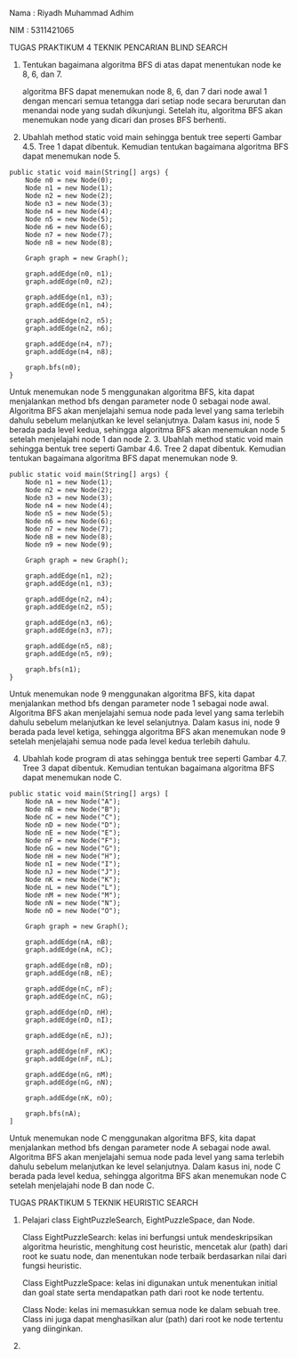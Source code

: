 Nama  : Riyadh Muhammad Adhim

NIM  : 5311421065

TUGAS PRAKTIKUM 4 TEKNIK PENCARIAN BLIND SEARCH

1. Tentukan bagaimana algoritma BFS di atas dapat menentukan node ke 8, 6, dan 7.
   
   algoritma BFS dapat menemukan node 8, 6, dan 7 dari node awal 1 dengan mencari semua tetangga dari setiap node secara berurutan dan menandai node yang sudah dikunjungi. Setelah itu, algoritma BFS akan menemukan node yang dicari dan proses BFS berhenti.
   
3. Ubahlah method static void main sehingga bentuk tree seperti Gambar 4.5. Tree 1 dapat dibentuk. Kemudian tentukan bagaimana algoritma BFS dapat menemukan node 5.
```
public static void main(String[] args) {
    Node n0 = new Node(0);
    Node n1 = new Node(1);
    Node n2 = new Node(2);
    Node n3 = new Node(3);
    Node n4 = new Node(4);
    Node n5 = new Node(5);
    Node n6 = new Node(6);
    Node n7 = new Node(7);
    Node n8 = new Node(8);

    Graph graph = new Graph();

    graph.addEdge(n0, n1);
    graph.addEdge(n0, n2);

    graph.addEdge(n1, n3);
    graph.addEdge(n1, n4);

    graph.addEdge(n2, n5);
    graph.addEdge(n2, n6);

    graph.addEdge(n4, n7);
    graph.addEdge(n4, n8);

    graph.bfs(n0);
}
```
Untuk menemukan node 5 menggunakan algoritma BFS, kita dapat menjalankan method bfs dengan parameter node 0 sebagai node awal. Algoritma BFS akan menjelajahi semua node pada level yang sama terlebih dahulu sebelum melanjutkan ke level selanjutnya. Dalam kasus ini, node 5 berada pada level kedua, sehingga algoritma BFS akan menemukan node 5 setelah menjelajahi node 1 dan node 2.
3. Ubahlah method static void main sehingga bentuk tree seperti Gambar 4.6. Tree 2 dapat dibentuk. Kemudian tentukan bagaimana algoritma BFS dapat menemukan node 9.
```
public static void main(String[] args) {
    Node n1 = new Node(1);
    Node n2 = new Node(2);
    Node n3 = new Node(3);
    Node n4 = new Node(4);
    Node n5 = new Node(5);
    Node n6 = new Node(6);
    Node n7 = new Node(7);
    Node n8 = new Node(8);
    Node n9 = new Node(9);

    Graph graph = new Graph();

    graph.addEdge(n1, n2);
    graph.addEdge(n1, n3);

    graph.addEdge(n2, n4);
    graph.addEdge(n2, n5);

    graph.addEdge(n3, n6);
    graph.addEdge(n3, n7);

    graph.addEdge(n5, n8);
    graph.addEdge(n5, n9);

    graph.bfs(n1);
}
```
   Untuk menemukan node 9 menggunakan algoritma BFS, kita dapat menjalankan method bfs dengan parameter node 1 sebagai node awal. Algoritma BFS akan menjelajahi semua node pada level yang sama terlebih dahulu sebelum melanjutkan ke level selanjutnya. Dalam kasus ini, node 9 berada pada level ketiga, sehingga algoritma BFS akan menemukan node 9 setelah menjelajahi semua node pada level kedua terlebih dahulu.

4. Ubahlah kode program di atas sehingga bentuk tree seperti Gambar 4.7. Tree 3 dapat dibentuk. Kemudian tentukan bagaimana algoritma BFS dapat menemukan node C.
```
public static void main(String[] args) [
    Node nA = new Node("A");
    Node nB = new Node("B");
    Node nC = new Node("C");
    Node nD = new Node("D");
    Node nE = new Node("E");
    Node nF = new Node("F");
    Node nG = new Node("G");
    Node nH = new Node("H");
    Node nI = new Node("I");
    Node nJ = new Node("J");
    Node nK = new Node("K");
    Node nL = new Node("L");
    Node nM = new Node("M");
    Node nN = new Node("N");
    Node nO = new Node("O");

    Graph graph = new Graph();

    graph.addEdge(nA, nB);
    graph.addEdge(nA, nC);

    graph.addEdge(nB, nD);
    graph.addEdge(nB, nE);

    graph.addEdge(nC, nF);
    graph.addEdge(nC, nG);

    graph.addEdge(nD, nH);
    graph.addEdge(nD, nI);

    graph.addEdge(nE, nJ);

    graph.addEdge(nF, nK);
    graph.addEdge(nF, nL);

    graph.addEdge(nG, nM);
    graph.addEdge(nG, nN);

    graph.addEdge(nK, nO);

    graph.bfs(nA);
]
```
Untuk menemukan node C menggunakan algoritma BFS, kita dapat menjalankan method bfs dengan parameter node A sebagai node awal. Algoritma BFS akan menjelajahi semua node pada level yang sama terlebih dahulu sebelum melanjutkan ke level selanjutnya. Dalam kasus ini, node C berada pada level kedua, sehingga algoritma BFS akan menemukan node C setelah menjelajahi node B dan node C.



TUGAS PRAKTIKUM 5 TEKNIK HEURISTIC SEARCH

1. Pelajari class EightPuzzleSearch, EightPuzzleSpace, dan Node.

   Class EightPuzzleSearch: kelas ini berfungsi untuk mendeskripsikan algoritma heuristic, menghitung cost heuristic, mencetak alur (path) dari root ke suatu node, dan menentukan node terbaik berdasarkan nilai dari fungsi heuristic.
   
   Class EightPuzzleSpace: kelas ini digunakan untuk menentukan initial dan goal state serta mendapatkan path dari root ke node tertentu.
   
   Class Node: kelas ini memasukkan semua node ke dalam sebuah tree. Class ini juga dapat menghasilkan alur (path) dari root ke node tertentu yang diinginkan.

2. 

